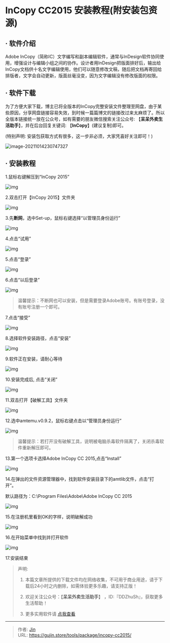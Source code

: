 # InCopy CC2015 安装教程(附安装包资源)


## · 软件介绍
Adobe InCopy（简称IC）文字编写和副本编辑软件，通常与InDesign软件协同使用，增强设计与编辑小组之间的协作。设计者用InDesign把版面排好后，输出给InCopy文档供十名文字编辑使用，他们可以随意修改文稿，随后把文档再寄回给排版者，文字会自动更新，版面丝毫没变，因为文字编辑没有修改版面的权限。

## · 软件下载
为了方便大家下载，博主已将全版本的InCopy完整安装文件整理至网盘，由于某些原因，分享网盘链接容易失效，到时候一篇篇博文的链接改过来太麻烦了。所以全版本链接统一放在公众号，如有需要的朋友微信搜索关注公众号: 【**呆呆外卖生活助手**】，并在后台回复关键词: 【**InCopy**】(建议复制)即可。

(特别声明: 安装包获取方式有很多，这一步非必须，大家凭喜好关注即可！)

![image-20211014230747327](https://img.gujin.store/img/image-20211014230747327.png)

## · 安装教程

1.鼠标右键解压到“InCopy 2015”

![img](https://img.gujin.store/img/v2-7c0761b9d12c87354e591fbd788b21b2_720w.png)

2.双击打开【InCopy 2015】文件夹

![img](https://img.gujin.store/img/v2-f482ada6b2a31acbecbb6c5c3b9ecdf1_720w.png)

3.先**断网**，选中Set-up，鼠标右键选择“以管理员身份运行”

![img](https://img.gujin.store/img/v2-55e29b6f794fcef2becd996c48613620_720w.png)

4.点击“试用”

![img](https://img.gujin.store/img/v2-f32199cecc600b82b2832de41e3401f0_720w.png)

5.点击“登录”

![img](https://img.gujin.store/img/v2-3f0dd0c461d2fd3018de4dc2617ff5c9_720w.png)

6.点击“以后登录”

![img](https://img.gujin.store/img/v2-1570552b754ddbb066f79fac081f99f9_720w.png)



> 温馨提示：不断网也可以安装，但是需要登录Adobe账号。有账号登录，没有账号注册一个即可。

7.点击“接受”

![img](https://img.gujin.store/img/v2-6394e6a8ad691de18455120f81bce454_720w.png)

8.选择软件安装路径，点击“安装”

![img](https://img.gujin.store/img/v2-c045aa1f88c2245e641b4ef7651e9d9f_720w.png)

9.软件正在安装，请耐心等待

![img](https://img.gujin.store/img/v2-bfaae54b3284f2d76d41f92b90d809a7_720w.png)

10.安装完成后, 点击“关闭”

![img](https://img.gujin.store/img/v2-e6e51ab06f60e255acd4b97930e6ca6a_720w.png)

11.双击打开【破解工具】文件夹

![img](https://img.gujin.store/img/v2-f85e8842ffa94ae6778bb6b7bb4b1ee6_720w.png)

12.选中amtemu.v0.9.2，鼠标右键点击以“管理员身份运行”

![img](https://img.gujin.store/img/v2-ce708730fca80cd7b5f2c116f02069ec_720w.png)



> 温馨提示：若打开没有破解工具，说明被电脑杀毒软件隔离了，关闭杀毒软件重新解压即可。

13.第一个选项卡选择Adobe InCopy CC 2015,点击“Install”

![img](https://img.gujin.store/img/v2-05df3d7b02b54bc7cc5b3218cfae722c_720w.png)

14.在弹出的文件资源管理器中，找到软件安装目录下的amtlib文件，点击“打开”。

默认路径为：C:\Program Files\Adobe\Adobe InCopy CC 2015

![img](https://img.gujin.store/img/v2-5c9e321ceb08a6ff4aafcc3f620fc7e1_720w.png)

15.在注册机里看到OK的字样，说明破解成功

![img](https://img.gujin.store/img/v2-6bfe6a7d6d080d6d25dd89944960303b_720w.png)

16.在开始菜单中找到并打开软件

![img](https://img.gujin.store/img/v2-6c2db630a28e8533493f703505915962_720w.png)



17.安装结束




> 声明: 
>
> 1. 本篇文章所提供的下载文件均在网络收集，不可用于商业用途，请于下载后24小时之内删除，如需体验更多乐趣，请支持正版！
>
> 2. 欢迎关注公众号：【**呆呆外卖生活助手**】 ，ID:『DDZhuSh』，获取更多生活帮助！
>
> 3. 更多实用软件请  [点我查看](/tools)


---

> 作者: [Jin](https://img.gujin.store/img/favicon.ico)  
> URL: https://gujin.store/tools/package/incopy-cc2015/  

